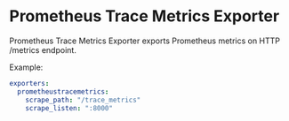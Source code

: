 # Prometheus Trace Metrics Exporter

Prometheus Trace Metrics Exporter exports Prometheus metrics on HTTP /metrics endpoint.

Example:
```yaml
exporters:
  prometheustracemetrics:
    scrape_path: "/trace_metrics"
    scrape_listen: ":8000"
```
